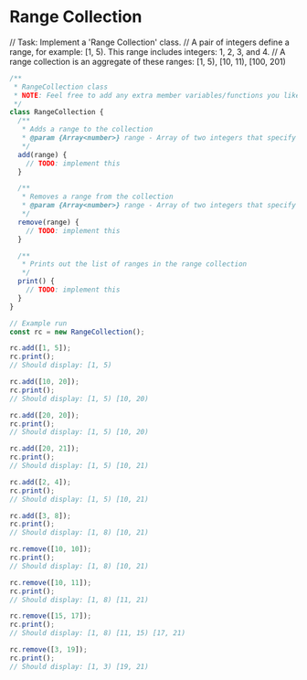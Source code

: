 # Range Collection

// Task: Implement a 'Range Collection' class.
// A pair of integers define a range, for example: [1, 5). This range includes integers: 1, 2, 3, and 4.
// A range collection is an aggregate of these ranges: [1, 5), [10, 11), [100, 201)

```js
/**
 * RangeCollection class
 * NOTE: Feel free to add any extra member variables/functions you like.
 */
class RangeCollection {
  /**
   * Adds a range to the collection
   * @param {Array<number>} range - Array of two integers that specify beginning and end of range.
   */
  add(range) {
    // TODO: implement this
  }

  /**
   * Removes a range from the collection
   * @param {Array<number>} range - Array of two integers that specify beginning and end of range.
   */
  remove(range) {
    // TODO: implement this
  }

  /**
   * Prints out the list of ranges in the range collection
   */
  print() {
    // TODO: implement this
  }
}

// Example run
const rc = new RangeCollection();

rc.add([1, 5]);
rc.print();
// Should display: [1, 5)

rc.add([10, 20]);
rc.print();
// Should display: [1, 5) [10, 20)

rc.add([20, 20]);
rc.print();
// Should display: [1, 5) [10, 20)

rc.add([20, 21]);
rc.print();
// Should display: [1, 5) [10, 21)

rc.add([2, 4]);
rc.print();
// Should display: [1, 5) [10, 21)

rc.add([3, 8]);
rc.print();
// Should display: [1, 8) [10, 21)

rc.remove([10, 10]);
rc.print();
// Should display: [1, 8) [10, 21)

rc.remove([10, 11]);
rc.print();
// Should display: [1, 8) [11, 21)

rc.remove([15, 17]);
rc.print();
// Should display: [1, 8) [11, 15) [17, 21)

rc.remove([3, 19]);
rc.print();
// Should display: [1, 3) [19, 21)
```